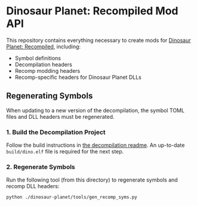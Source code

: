 # Dinosaur Planet: Recompiled Mod API
This repository contains everything necessary to create mods for [Dinosaur Planet: Recompiled](https://github.com/Francessco121/dino-recomp), including:

- Symbol definitions
- Decompilation headers
- Recomp modding headers
- Recomp-specific headers for Dinosaur Planet DLLs

## Regenerating Symbols
When updating to a new version of the decompilation, the symbol TOML files and DLL headers must be regenerated.

### 1. Build the Decompilation Project
Follow the build instructions in [the decompilation readme](./dinosaur-planet/README.md). An up-to-date `build/dino.elf` file is required for the next step.

### 2. Regenerate Symbols
Run the following tool (from this directory) to regenerate symbols and recomp DLL headers:
```bash
python ./dinosaur-planet/tools/gen_recomp_syms.py
```
